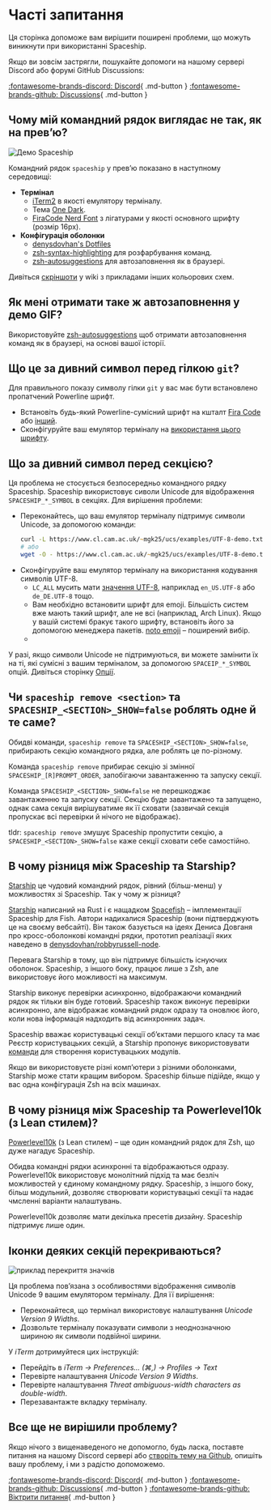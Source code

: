 # Часті запитання

Ця сторінка допоможе вам вирішити поширені проблеми, що можуть виникнути при використанні Spaceship.

Якщо ви зовсім застрягли, пошукайте допомоги на нашому сервері Discord або форумі GitHub Discussions:

[:fontawesome-brands-discord: Discord][discord]{ .md-button }
[:fontawesome-brands-github: Discussions][discussions]{ .md-button }

## Чому мій командний рядок виглядає не так, як на превʼю?

<div class="terminal-demo">
  <script id="asciicast-513451" src="https://asciinema.org/a/513451.js" data-autoplay="true" data-loop="true" data-preload="true" async></script>
  <noscript>
    <object class="asciicast" type="image/svg+xml" data="/assets/images/spaceship-demo.svg">
      <img src="/assets/images/spaceship-demo.gif" alt="Демо Spaceship" />
    </object>
  </noscript>
</div>

Командний рядок `spaceship` у превʼю показано в наступному середовищі:

- **Термінал**
    - [iTerm2](https://iterm2.com/) в якості емулятору терміналу.
    - Тема [One Dark](https://www.npmjs.com/package/hyperterm-atom-dark).
    - [FiraCode Nerd Font](https://www.nerdfonts.com/font-downloads) з лігатурами у якості основного шрифту (розмір 16px).
- **Конфігурація оболонки**
    - [denysdovhan's Dotfiles](https://github.com/denysdovhan/dotfiles)
    - [zsh-syntax-highlighting](https://github.com/zsh-users/zsh-syntax-highlighting) для розфарбування команд.
    - [zsh-autosuggestions](https://github.com/zsh-users/zsh-autosuggestions) для автозаповнення як в браузері.

Дивіться [скріншоти](https://github.com/spaceship-prompt/spaceship-prompt/wiki/Screenshots) у wiki з прикладами інших кольорових схем.

## Як мені отримати таке ж автозаповнення у демо GIF?

Використовуйте [zsh-autosuggestions](https://github.com/zsh-users/zsh-autosuggestions) щоб отримати автозаповнення команд як в браузері, на основі вашої історії.

## Що це за дивний символ перед гілкою `git`?

Для правильного показу символу гілки `git` у вас має бути встановлено пропатчений Powerline шрифт.

- Встановіть будь-який Powerline-сумісний шрифт на кшталт [Fira Code](https://github.com/tonsky/FiraCode) або [інший](https://github.com/powerline/fonts).
- Сконфігуруйте ваш емулятор терміналу на [використання цього шрифту](https://powerline.readthedocs.io/en/master/troubleshooting/osx.html).

## Що за дивний символ перед секцією?

Ця проблема не стосується безпосередньо командного рядку Spaceship. Spaceship використовує сиволи Unicode для відображення `SPACESHIP_*_SYMBOL` в секціях. Для вирішення проблеми:

- Переконайтесь, що ваш емулятор терміналу підтримує символи Unicode, за допомогою команди:
  ```zsh
  curl -L https://www.cl.cam.ac.uk/~mgk25/ucs/examples/UTF-8-demo.txt
  # або
  wget -O - https://www.cl.cam.ac.uk/~mgk25/ucs/examples/UTF-8-demo.txt
  ```
- Сконфігуруйте ваш емулятор терміналу на використання кодування символів UTF-8.
  - `LC_ALL` мусить мати [значення UTF-8](https://www.tecmint.com/set-system-locales-in-linux/), наприклад `en_US.UTF-8` або `de_DE.UTF-8` тощо.
  - Вам необхідно встановити шрифт для emoji. Більшість систем вже мають такий шрифт, але не всі (наприклад, Arch Linux). Якщо у вашій системі бракує такого шрифту, встановіть його за допомогою менеджера пакетів. [noto emoji](https://www.google.com/get/noto/help/emoji) – поширений вибір.
  -

У разі, якщо символи Unicode не підтримуються, ви можете замінити їх на ті, які сумісні з вашим терміналом, за допомогою `SPACEIP_*_SYMBOL` опцій. Дивіться сторінку [Опції](/uk/config/intro).

## Чи `spaceship remove <section>` та `SPACESHIP_<SECTION>_SHOW=false` роблять одне й те саме?

Обидві команди, `spaceship remove` та `SPACESHIP_<SECTION>_SHOW=false`, прибирають секцію командного рядка, але роблять це по-різному.

Команда `spaceship remove` прибирає секцію зі змінної `SPACESHIP_[R]PROMPT_ORDER`, запобігаючи завантаженню та запуску секції.

Команда `SPACESHIP_<SECTION>_SHOW=false` не перешкоджає завантаженню та запуску секції. Секцію буде завантажено та запущено, однак сама секція вирішуватиме як її сховати (зазвичай секція пропускає всі перевірки й нічого не відображає).

tldr: `spaceship remove` змушує Spaceship пропустити секцію, а `SPACESHIP_<SECTION>_SHOW=false` каже секції сховати себе самостійно.

## В чому різниця між Spaceship та Starship?

[Starship](https://starship.rs) це чудовий командний рядок, рівний (більш-менш) у можливостях зі Spaceship. Так у чому ж різниця?

[Starship](https://starship.rs) написаний на Rust і є нащадком [Spacefish](https://spacefish.matchai.dev/) – імплементації Spaceship для Fish. Автори надихалися Spaceship (вони підтверджують це на своєму вебсайті). Він також базується на ідеях Дениса Довганя про кросс-оболонкові командні рядки, прототип реалізації яких наведено в [denysdovhan/robbyrussell-node](https://github.com/denysdovhan/robbyrussell-node).

Перевага Starship в тому, що він підтримує більшість існуючих оболонок. Spaceship, з іншого боку, працює лише з Zsh, але використовує його можливості на максимум.

Starship виконує перевірки асинхронно, відображаючи командний рядок як тільки він буде готовий. Spaceship також виконує перевірки асинхронно, але відображає командний рядок одразу та оновлює його, коли нова інформація надходить від асинхронних задач.

Spaceship вважає користувацькі секції обʼєктами першого класу та має Реєстр користувацьких секцій, а Starship пропонує використовувати [команди](https://starship.rs/config/#custom-commands) для створення користувацьких модулів.

Якщо ви використовуєте різні компʼютери з різними оболонками, Starship може стати кращим вибором. Spaceship більше підійде, якщо у вас одна конфігурація Zsh на всіх машинах.

## В чому різниця між Spaceship та Powerlevel10k (з Lean стилем)?

[Powerlevel10k](https://github.com/romkatv/powerlevel10k) (з Lean стилем) – ще один командний рядок для Zsh, що дуже нагадує Spaceship.

Обидва командні рядки асинхронні та відображаються одразу. Powerlevel10k використовує монолітний підхід та має безліч можливостей у єдиному командному рядку. Spaceship, з іншого боку, більш модульний, дозволяє створювати користувацькі секції та надає чмсленні варіанти налаштувань.

Powerlevel10k дозволяє мати декілька пресетів дизайну. Spaceship підтримує лише один.

## Іконки деяких секцій перекриваються?

![приклад перекриття значків](https://user-images.githubusercontent.com/3459374/34945188-1f6398be-fa0b-11e7-9845-a744bc3e148d.png)

Ця проблема повʼязана з особливостями відображення символів Unicode 9 вашим емулятором терміналу. Для її вирішення:

- Переконайтеся, що термінал використовує налаштування _Unicode Version 9 Widths_.
- Дозвольте терміналу показувати символи з неоднозначною шириною як символи подвійної ширини.

У _iTerm_ дотримуйтеся цих інструкцій:

- Перейдіть в _iTerm → Preferences… (⌘,) → Profiles → Text_
- Перевірте налаштування _Unicode Version 9 Widths_.
- Перевірте налаштування _Threat ambiguous-width characters as double-width_.
- Перезавантажте вкладку терміналу.

## Все ще не вирішили проблему?

Якщо нічого з вищенаведеного не допомогло, будь ласка, поставте питання на нашому Discord сервері або [створіть тему на Github][issues], опишіть вашу проблему, і ми з радістю допоможемо.

[:fontawesome-brands-discord: Discord][discord]{ .md-button }
[:fontawesome-brands-github: Discussions][discussions]{ .md-button }
[:fontawesome-brands-github: Віктрити питання][issues]{ .md-button }

<!-- References -->

[discord]: https://discord.gg/NTQWz8Dyt9
[discussions]: https://github.com/spaceship-prompt/spaceship-prompt/discussions/
[issues]: https://github.com/spaceship-prompt/spaceship-prompt/issues/new
[issues]: https://github.com/spaceship-prompt/spaceship-prompt/issues/new

